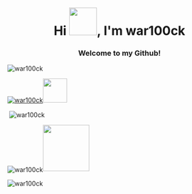 <h1 align="center">Hi <img src="https://i.pinimg.com/originals/43/ff/3d/43ff3de23a2e7f94e7cefd8fbe1604a2.gif" width="62">, I'm war100ck</h1>
<h3 align="center">Welcome to my Github!</h3>


<p align="left"> <img src="https://komarev.com/ghpvc/?username=war100ck&label=Profile%20views&color=0e75b6&style=flat" alt="war100ck" /> </p>

<p align="left"> <a href="https://github.com/ryo-ma/github-profile-trophy"><img src="https://github-profile-trophy.vercel.app/?username=war100ck&theme=onedark&margin-w=10&" alt="war100ck" /></a><img src="https://sophieswebsitehome.files.wordpress.com/2018/09/giphy.gif" height=54/> </p>

<p>&nbsp;<img align="center" src="https://github-readme-stats.vercel.app/api?username=war100ck&show_icons=true&locale=en&theme=onedark&hide_border=false" alt="war100ck" /></p>

<p><img align="center" src="https://github-readme-streak-stats.herokuapp.com/?user=war100ck&theme=onedark&hide_border=false" alt="war100ck" /><img src="https://s2.gifyu.com/images/qnkq6F1TM34jP537MOjyH3fy8ucJWPd6455JYMLd3nk-pmVnFsanYtKRCM0lfnsG2HUSComQPv0xJyu_tn8YTp0yzj5_sYypuZH_lt35S4IX2QdM.gif" height=104/></p>

<p><img align="left" src="https://github-readme-stats.vercel.app/api/top-langs?username=war100ck&locale=en&show_icons=true&layout=compact&theme=onedark" alt="war100ck" /></p>
